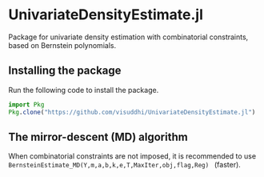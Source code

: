 # UnivariateDensityEstimate.jl

Package for univariate density estimation with combinatorial constraints, based on Bernstein polynomials. 

<h2> Installing the package </h2>

Run the following code to install the package.


```julia
import Pkg
Pkg.clone("https://github.com/visuddhi/UnivariateDensityEstimate.jl")
```

<h2> The mirror-descent (MD) algorithm </h2>
When combinatorial constraints are not imposed, it is recommended to use <code> BernsteinEstimate_MD(Y,m,a,b,k,e,T,MaxIter,obj,flag,Reg) </code> (faster).



